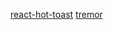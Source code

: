 [react-hot-toast](https://react-hot-toast.com/docs/toast)
[tremor](https://www.tremor.so/blocks/kpi-cards)
